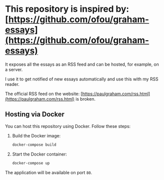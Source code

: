 # This repository is inspired by: [https://github.com/ofou/graham-essays](https://github.com/ofou/graham-essays)

It exposes all the essays as an RSS feed and can be hosted, for example, on a server.

I use it to get notified of new essays automatically and use this with my RSS reader.

The official RSS feed on the website: [https://paulgraham.com/rss.html](https://paulgraham.com/rss.html) is broken.

## Hosting via Docker

You can host this repository using Docker. Follow these steps:

1. Build the Docker image:
    ```sh
    docker-compose build
    ```

2. Start the Docker container:
    ```sh
    docker-compose up
    ```

The application will be available on port `80`.

